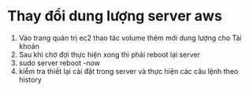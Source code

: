 # Thay đổi dung lượng server aws

1. Vào trang quản trị ec2 thao tác volume thêm mới dung lượng cho Tài khoản
2. Sau khi chờ đợi thực hiện xong thì phải reboot lại server
3. sudo server reboot -now
4. kiểm tra thiết lại cài đặt trong server và thực hiện các câu lệnh theo history
